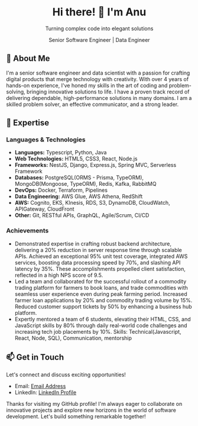 <div align="center">
  <!-- <img src="your_profile_image_url.jpg" alt="Your Name" width="250" height="250"> -->
  <h1>Hi there! 👋 I'm Anu</h1>
  <p>Turning complex code into elegant solutions</p>
  <p> Senior Software Engineer | Data Engineer </p>
</div>

## 🌟 About Me

I'm a senior software engineer and data scientist with a passion for crafting digital products that merge technology with creativity. 
With over 4 years of hands-on experience, I've honed my skills in the art of coding and problem-solving, bringing innovative solutions to life.
I have a proven track record of delivering dependable, high-performance solutions in many domains. I am a skilled problem solver, an effective communicator, and a strong leader.


## 💼 Expertise

### Languages & Technologies

- **Languages:** Typescript, Python, Java
- **Web Technologies:** HTML5, CSS3, React, Node.js
- **Frameworks:** NestJS, Django, Express.js, Spring MVC, Serverless Framework
- **Databases:** PostgreSQL(ORMS - Prisma, TypeORM), MongoDB(Mongoose, TypeORM), Redis, Kafka, RabbitMQ
- **DevOps:** Docker, Terraform, Pipelines
- **Data Engineering:** AWS Glue, AWS Athena, RedShift
- **AWS:** Cognito, EKS, KInesis, RDS, S3, DynamoDB, CloudWatch, APIGateway, CloudFront
- **Other:** Git, RESTful APIs, GraphQL, Agile/Scrum, CI/CD

### Achievements

- Demonstrated expertise in crafting robust backend architecture, delivering a 20% reduction in server response time through scalable APIs. Achieved an exceptional 95% unit test coverage, integrated AWS services, boosting data processing speed by 70%, and slashing API latency by 35%. These accomplishments propelled client satisfaction, reflected in a high NPS score of 9.5.
- Led a team and collaborated for the successful rollout of a commodity trading platform for farmers to book loans, and trade commodities with seamless user experience even during peak farming period. Increased farmer loan applications by 20% and commodity trading volume by 15%. Reduced customer support tickets by 50% by enhancing a business hub platform.
- Expertly mentored a team of 6 students, elevating their HTML, CSS, and JavaScript skills by 80% through daily real-world code challenges and increasing tech job placements by 10%.
Skills: Technical(Javascript, React, Node, SQL), Communication, mentorship
<!--
## 🚀 Notable Projects

### Project 1: [Project Name](GitHub Repo URL)

- **Description:** [Briefly describe the project and its goals.]
- **Tech Stack:** [List the tech stack used.]
- **Highlights:** [Mention key achievements or challenges overcome.]

### Project 2: [Project Name](GitHub Repo URL)

- **Description:** [Briefly describe the project and its goals.]
- **Tech Stack:** [List the tech stack used.]
- **Highlights:** [Mention key achievements or challenges overcome.]

## 📜 Certifications

- **Certification Name:** Issuing Organization (Year)
- **Certification Name:** Issuing Organization (Year)
-->
## 📫 Get in Touch

Let's connect and discuss exciting opportunities!

- Email: [Email Address](anuoluwa.apiti@gmail.com)
- LinkedIn: [LinkedIn Profile](https://www.linkedin.com/in/anuoluwapo-apiti/)
<!-- - Twitter: [@YourTwitterHandle](https://twitter.com/yourhandle) -->

<!--
## 🌍 Fun Facts

- [Share interesting non-tech-related facts about yourself.]
-->

Thanks for visiting my GitHub profile! I'm always eager to collaborate on innovative projects and explore new horizons in the world of software development. Let's build something remarkable together!



